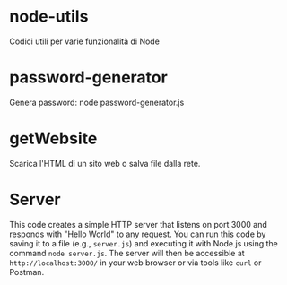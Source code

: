 # node-utils

Codici utili per varie funzionalità di Node

# password-generator

Genera password: node password-generator.js

# getWebsite

Scarica l'HTML di un sito web o salva file dalla rete.

# Server

This code creates a simple HTTP server that listens on port 3000 and responds with "Hello World" to any request.
You can run this code by saving it to a file (e.g., `server.js`) and executing it with Node.js using the command `node server.js`.
The server will then be accessible at `http://localhost:3000/` in your web browser or via tools like `curl` or Postman.
